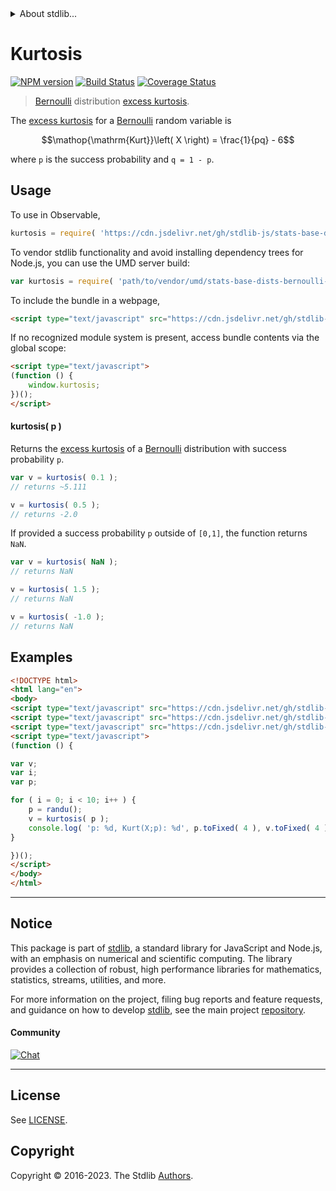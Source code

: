 <!--

@license Apache-2.0

Copyright (c) 2018 The Stdlib Authors.

Licensed under the Apache License, Version 2.0 (the "License");
you may not use this file except in compliance with the License.
You may obtain a copy of the License at

   http://www.apache.org/licenses/LICENSE-2.0

Unless required by applicable law or agreed to in writing, software
distributed under the License is distributed on an "AS IS" BASIS,
WITHOUT WARRANTIES OR CONDITIONS OF ANY KIND, either express or implied.
See the License for the specific language governing permissions and
limitations under the License.

-->


<details>
  <summary>
    About stdlib...
  </summary>
  <p>We believe in a future in which the web is a preferred environment for numerical computation. To help realize this future, we've built stdlib. stdlib is a standard library, with an emphasis on numerical and scientific computation, written in JavaScript (and C) for execution in browsers and in Node.js.</p>
  <p>The library is fully decomposable, being architected in such a way that you can swap out and mix and match APIs and functionality to cater to your exact preferences and use cases.</p>
  <p>When you use stdlib, you can be absolutely certain that you are using the most thorough, rigorous, well-written, studied, documented, tested, measured, and high-quality code out there.</p>
  <p>To join us in bringing numerical computing to the web, get started by checking us out on <a href="https://github.com/stdlib-js/stdlib">GitHub</a>, and please consider <a href="https://opencollective.com/stdlib">financially supporting stdlib</a>. We greatly appreciate your continued support!</p>
</details>

# Kurtosis

[![NPM version][npm-image]][npm-url] [![Build Status][test-image]][test-url] [![Coverage Status][coverage-image]][coverage-url] <!-- [![dependencies][dependencies-image]][dependencies-url] -->

> [Bernoulli][bernoulli-distribution] distribution [excess kurtosis][kurtosis].

<!-- Section to include introductory text. Make sure to keep an empty line after the intro `section` element and another before the `/section` close. -->

<section class="intro">

The [excess kurtosis][kurtosis] for a [Bernoulli][bernoulli-distribution] random variable is

<!-- <equation class="equation" label="eq:bernoulli_kurtosis" align="center" raw="\operatorname{Kurt}\left( X \right) = \frac{1}{pq} - 6" alt="Excess kurtosis for a Bernoulli distribution."> -->

```math
\mathop{\mathrm{Kurt}}\left( X \right) = \frac{1}{pq} - 6
```

<!-- <div class="equation" align="center" data-raw-text="\operatorname{Kurt}\left( X \right) = \frac{1}{pq} - 6" data-equation="eq:bernoulli_kurtosis">
    <img src="https://cdn.jsdelivr.net/gh/stdlib-js/stdlib@591cf9d5c3a0cd3c1ceec961e5c49d73a68374cb/lib/node_modules/@stdlib/stats/base/dists/bernoulli/kurtosis/docs/img/equation_bernoulli_kurtosis.svg" alt="Excess kurtosis for a Bernoulli distribution.">
    <br>
</div> -->

<!-- </equation> -->

where `p` is the success probability and `q = 1 - p`.

</section>

<!-- /.intro -->

<!-- Package usage documentation. -->



<section class="usage">

## Usage

To use in Observable,

```javascript
kurtosis = require( 'https://cdn.jsdelivr.net/gh/stdlib-js/stats-base-dists-bernoulli-kurtosis@v0.1.1-umd/browser.js' )
```

To vendor stdlib functionality and avoid installing dependency trees for Node.js, you can use the UMD server build:

```javascript
var kurtosis = require( 'path/to/vendor/umd/stats-base-dists-bernoulli-kurtosis/index.js' )
```

To include the bundle in a webpage,

```html
<script type="text/javascript" src="https://cdn.jsdelivr.net/gh/stdlib-js/stats-base-dists-bernoulli-kurtosis@v0.1.1-umd/browser.js"></script>
```

If no recognized module system is present, access bundle contents via the global scope:

```html
<script type="text/javascript">
(function () {
    window.kurtosis;
})();
</script>
```

#### kurtosis( p )

Returns the [excess kurtosis][kurtosis] of a [Bernoulli][bernoulli-distribution] distribution with success probability `p`.

```javascript
var v = kurtosis( 0.1 );
// returns ~5.111

v = kurtosis( 0.5 );
// returns -2.0
```

If provided a success probability `p` outside of `[0,1]`, the function returns `NaN`.

```javascript
var v = kurtosis( NaN );
// returns NaN

v = kurtosis( 1.5 );
// returns NaN

v = kurtosis( -1.0 );
// returns NaN
```

</section>

<!-- /.usage -->

<!-- Package usage notes. Make sure to keep an empty line after the `section` element and another before the `/section` close. -->

<section class="notes">

</section>

<!-- /.notes -->

<!-- Package usage examples. -->

<section class="examples">

## Examples

<!-- eslint no-undef: "error" -->

```html
<!DOCTYPE html>
<html lang="en">
<body>
<script type="text/javascript" src="https://cdn.jsdelivr.net/gh/stdlib-js/random-base-randu@umd/browser.js"></script>
<script type="text/javascript" src="https://cdn.jsdelivr.net/gh/stdlib-js/math-base-special-round@umd/browser.js"></script>
<script type="text/javascript" src="https://cdn.jsdelivr.net/gh/stdlib-js/stats-base-dists-bernoulli-kurtosis@v0.1.1-umd/browser.js"></script>
<script type="text/javascript">
(function () {

var v;
var i;
var p;

for ( i = 0; i < 10; i++ ) {
    p = randu();
    v = kurtosis( p );
    console.log( 'p: %d, Kurt(X;p): %d', p.toFixed( 4 ), v.toFixed( 4 ) );
}

})();
</script>
</body>
</html>
```

</section>

<!-- /.examples -->

<!-- Section to include cited references. If references are included, add a horizontal rule *before* the section. Make sure to keep an empty line after the `section` element and another before the `/section` close. -->

<section class="references">

</section>

<!-- /.references -->

<!-- Section for related `stdlib` packages. Do not manually edit this section, as it is automatically populated. -->

<section class="related">

</section>

<!-- /.related -->

<!-- Section for all links. Make sure to keep an empty line after the `section` element and another before the `/section` close. -->


<section class="main-repo" >

* * *

## Notice

This package is part of [stdlib][stdlib], a standard library for JavaScript and Node.js, with an emphasis on numerical and scientific computing. The library provides a collection of robust, high performance libraries for mathematics, statistics, streams, utilities, and more.

For more information on the project, filing bug reports and feature requests, and guidance on how to develop [stdlib][stdlib], see the main project [repository][stdlib].

#### Community

[![Chat][chat-image]][chat-url]

---

## License

See [LICENSE][stdlib-license].


## Copyright

Copyright &copy; 2016-2023. The Stdlib [Authors][stdlib-authors].

</section>

<!-- /.stdlib -->

<!-- Section for all links. Make sure to keep an empty line after the `section` element and another before the `/section` close. -->

<section class="links">

[npm-image]: http://img.shields.io/npm/v/@stdlib/stats-base-dists-bernoulli-kurtosis.svg
[npm-url]: https://npmjs.org/package/@stdlib/stats-base-dists-bernoulli-kurtosis

[test-image]: https://github.com/stdlib-js/stats-base-dists-bernoulli-kurtosis/actions/workflows/test.yml/badge.svg?branch=v0.1.1
[test-url]: https://github.com/stdlib-js/stats-base-dists-bernoulli-kurtosis/actions/workflows/test.yml?query=branch:v0.1.1

[coverage-image]: https://img.shields.io/codecov/c/github/stdlib-js/stats-base-dists-bernoulli-kurtosis/main.svg
[coverage-url]: https://codecov.io/github/stdlib-js/stats-base-dists-bernoulli-kurtosis?branch=main

<!--

[dependencies-image]: https://img.shields.io/david/stdlib-js/stats-base-dists-bernoulli-kurtosis.svg
[dependencies-url]: https://david-dm.org/stdlib-js/stats-base-dists-bernoulli-kurtosis/main

-->

[chat-image]: https://img.shields.io/gitter/room/stdlib-js/stdlib.svg
[chat-url]: https://app.gitter.im/#/room/#stdlib-js_stdlib:gitter.im

[stdlib]: https://github.com/stdlib-js/stdlib

[stdlib-authors]: https://github.com/stdlib-js/stdlib/graphs/contributors

[umd]: https://github.com/umdjs/umd
[es-module]: https://developer.mozilla.org/en-US/docs/Web/JavaScript/Guide/Modules

[deno-url]: https://github.com/stdlib-js/stats-base-dists-bernoulli-kurtosis/tree/deno
[umd-url]: https://github.com/stdlib-js/stats-base-dists-bernoulli-kurtosis/tree/umd
[esm-url]: https://github.com/stdlib-js/stats-base-dists-bernoulli-kurtosis/tree/esm
[branches-url]: https://github.com/stdlib-js/stats-base-dists-bernoulli-kurtosis/blob/main/branches.md

[stdlib-license]: https://raw.githubusercontent.com/stdlib-js/stats-base-dists-bernoulli-kurtosis/main/LICENSE

[bernoulli-distribution]: https://en.wikipedia.org/wiki/Bernoulli_distribution

[kurtosis]: https://en.wikipedia.org/wiki/Kurtosis

</section>

<!-- /.links -->
